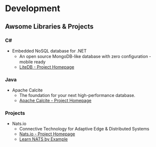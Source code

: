# Development
## Awsome Libraries & Projects
### C#
* Embedded NoSQL database for .NET
	* An open source MongoDB-like database with zero conﬁguration - mobile ready
	* [LiteDB - Project Homepage](https://www.litedb.org/)

### Java
* Apache Calcite
	* The foundation for your next high-performance database.
 	* [Apache Calcite - Project Homepage](https://calcite.apache.org/)

### Projects
* Nats.io
	* Connective Technology for Adaptive Edge & Distributed Systems
 	* [Nats.io - Project Homepage](https://nats.io/)
  	* [Learn NATS by Example](https://natsbyexample.com/) 
